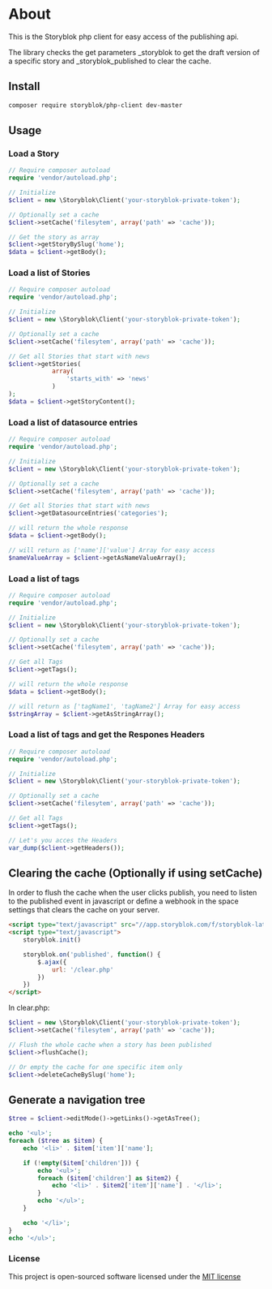# About
This is the Storyblok php client for easy access of the publishing api.

The library checks the get parameters _storyblok to get the draft version of a specific story and _storyblok_published to clear the cache.

## Install

```bash
composer require storyblok/php-client dev-master
```

## Usage

### Load a Story

```php
// Require composer autoload
require 'vendor/autoload.php';

// Initialize
$client = new \Storyblok\Client('your-storyblok-private-token');

// Optionally set a cache
$client->setCache('filesytem', array('path' => 'cache'));

// Get the story as array
$client->getStoryBySlug('home');
$data = $client->getBody();
```

### Load a list of Stories

```php
// Require composer autoload
require 'vendor/autoload.php';

// Initialize
$client = new \Storyblok\Client('your-storyblok-private-token');

// Optionally set a cache
$client->setCache('filesytem', array('path' => 'cache'));

// Get all Stories that start with news
$client->getStories(
			array(
				'starts_with' => 'news'
			)
);
$data = $client->getStoryContent();
```

### Load a list of datasource entries

```php
// Require composer autoload
require 'vendor/autoload.php';

// Initialize
$client = new \Storyblok\Client('your-storyblok-private-token');

// Optionally set a cache
$client->setCache('filesytem', array('path' => 'cache'));

// Get all Stories that start with news
$client->getDatasourceEntries('categories');

// will return the whole response
$data = $client->getBody();

// will return as ['name']['value'] Array for easy access
$nameValueArray = $client->getAsNameValueArray();

```

### Load a list of tags

```php
// Require composer autoload
require 'vendor/autoload.php';

// Initialize
$client = new \Storyblok\Client('your-storyblok-private-token');

// Optionally set a cache
$client->setCache('filesytem', array('path' => 'cache'));

// Get all Tags
$client->getTags();

// will return the whole response
$data = $client->getBody();

// will return as ['tagName1', 'tagName2'] Array for easy access
$stringArray = $client->getAsStringArray();

```

### Load a list of tags and get the Respones Headers

```php
// Require composer autoload
require 'vendor/autoload.php';

// Initialize
$client = new \Storyblok\Client('your-storyblok-private-token');

// Optionally set a cache
$client->setCache('filesytem', array('path' => 'cache'));

// Get all Tags
$client->getTags();

// Let's you acces the Headers
var_dump($client->getHeaders());

```

## Clearing the cache (Optionally if using setCache)

In order to flush the cache when the user clicks publish, you need to listen to the published event in javascript or define a webhook in the space settings that clears the cache on your server.

```html
<script type="text/javascript" src="//app.storyblok.com/f/storyblok-latest.js"></script>
<script type="text/javascript">
	storyblok.init()

	storyblok.on('published', function() {
		$.ajax({
			url: '/clear.php'
		})
	})
</script>
```

In clear.php:
```php
$client = new \Storyblok\Client('your-storyblok-private-token');
$client->setCache('filesytem', array('path' => 'cache'));

// Flush the whole cache when a story has been published
$client->flushCache();

// Or empty the cache for one specific item only
$client->deleteCacheBySlug('home');
```


## Generate a navigation tree

```php
$tree = $client->editMode()->getLinks()->getAsTree();

echo '<ul>';
foreach ($tree as $item) {
	echo '<li>' . $item['item']['name'];

	if (!empty($item['children'])) {
		echo '<ul>';
		foreach ($item['children'] as $item2) {
			echo '<li>' . $item2['item']['name'] . '</li>';
		}
		echo '</ul>';
	}

	echo '</li>';
}
echo '</ul>';
```

### License

This project is open-sourced software licensed under the [MIT license](http://opensource.org/licenses/MIT)
